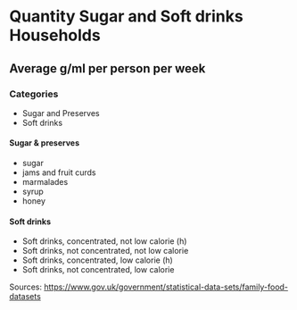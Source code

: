 # Quantity Sugar and Soft drinks Households

## Average g/ml per person per week

### Categories

- Sugar and Preserves
- Soft drinks

#### Sugar & preserves

- sugar
- jams and fruit curds
- marmalades
- syrup
- honey

#### Soft drinks

- Soft drinks, concentrated, not low calorie (h)
- Soft drinks, not concentrated,  not low calorie
- Soft drinks, concentrated, low calorie (h)
- Soft drinks, not concentrated, low calorie

Sources:
	https://www.gov.uk/government/statistical-data-sets/family-food-datasets
